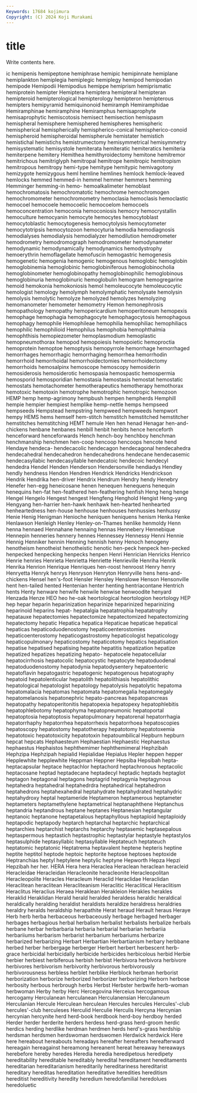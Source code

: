 ```yaml
---
Keywords: 17684 kojimura
Copyright: (C) 2024 Koji Murakami
---
```


# title

Write contents here.



ic hemipenis hemipeptone hemiphrase hemipic
hemipinnate hemiplane hemiplankton hemiplegia hemiplegic hemiplegy hemipod hemipodan hemipode Hemipodii
Hemipodius hemippe hemiprism hemiprismatic hemiprotein hemipter Hemiptera hemiptera hemipteral hemipteran
hemipteroid hemipterological hemipterology hemipteron hemipterous hemipters hemipyramid hemiquinonoid hemiramph Hemiramphidae
Hemiramphinae hemiramphine Hemiramphus hemisaprophyte hemisaprophytic hemiscotosis hemisect hemisection hemispasm hemispheral
hemisphere hemisphered hemispheres hemispheric hemispherical hemispherically hemispherico-conical hemispherico-conoid hemispheroid hemispheroidal
hemispherule hemistater hemistich hemistichal hemistichs hemistrumectomy hemisymmetrical hemisymmetry hemisystematic hemisystole
hemiterata hemiteratic hemiteratics hemiteria hemiterpene hemitery Hemithea hemithyroidectomy hemitone hemitremor
hemitrichous hemitriglyph hemitropal hemitrope hemitropic hemitropism hemitropous hemitropy hemi-type hemitype
hemitypic hemivagotony hemizygote hemizygous heml hemline hemlines hemlock hemlock-leaved hemlocks
hemmed hemmed-in hemmel hemmer hemmers hemming Hemminger hemming-in hemo- hemoalkalimeter
hemoblast hemochromatosis hemochromatotic hemochrome hemochromogen hemochromometer hemochromometry hemoclasia hemoclasis hemoclastic
hemocoel hemocoele hemocoelic hemocoelom hemocoels hemoconcentration hemoconia hemoconiosis hemocry hemocrystallin
hemoculture hemocyanin hemocyte hemocytes hemocytoblast hemocytoblastic hemocytogenesis hemocytolysis hemocytometer hemocytotripsis
hemocytozoon hemocyturia hemodia hemodiagnosis hemodialyses hemodialysis hemodialyzer hemodilution hemodrometer hemodrometry
hemodromograph hemodromometer hemodynameter hemodynamic hemodynamically hemodynamics hemodystrophy hemoerythrin hemoflagellate hemofuscin
hemogastric hemogenesis hemogenetic hemogenia hemogenic hemogenous hemoglobic hemoglobin hemoglobinemia hemoglobinic
hemoglobiniferous hemoglobinocholia hemoglobinometer hemoglobinopathy hemoglobinophilic hemoglobinous hemoglobinuria hemoglobinuric hemoglobulin hemogram
hemogregarine hemoid hemokonia hemokoniosis hemol hemoleucocyte hemoleucocytic hemologist hemology hemolymph
hemolymphatic hemolysate hemolysin hemolysis hemolytic hemolyze hemolyzed hemolyzes hemolyzing hemomanometer
hemometer hemometry Hemon hemonephrosis hemopathology hemopathy hemopericardium hemoperitoneum hemopexis hemophage
hemophagia hemophagocyte hemophagocytosis hemophagous hemophagy hemophile Hemophileae hemophilia hemophiliac hemophiliacs
hemophilic hemophilioid Hemophilus hemophobia hemophthalmia hemophthisis hemopiezometer hemoplasmodium hemoplastic hemopneumothorax
hemopod hemopoiesis hemopoietic hemoproctia hemoprotein hemoptoe hemoptysis hemopyrrole hemorrhage hemorrhaged
hemorrhages hemorrhagic hemorrhaging hemorrhea hemorrhodin hemorrhoid hemorrhoidal hemorrhoidectomies hemorrhoidectomy hemorrhoids
hemosalpinx hemoscope hemoscopy hemosiderin hemosiderosis hemosiderotic hemospasia hemospastic hemospermia hemosporid
hemosporidian hemostasia hemostasis hemostat hemostatic hemostats hemotachometer hemotherapeutics hemotherapy hemothorax
hemotoxic hemotoxin hemotrophe hemotrophic hemotropic hemozoon HEMP hemp hemp-agrimony hempbush
hempen hempherds Hemphill hempie hempier hempiest hemplike hemp-nettle hemps hempseed
hempseeds Hempstead hempstring hempweed hempweeds hempwort hempy HEMS hems hemself
hem-stitch hemstitch hemstitched hemstitcher hemstitches hemstitching HEMT hemule Hen hen
henad Henagar hen-and-chickens henbane henbanes henbill henbit henbits hence henceforth
henceforward henceforwards Hench hench-boy henchboy henchman henchmanship henchmen hen-coop hencoop
hencoops hencote hend Hendaye hendeca- hendecacolic hendecagon hendecagonal hendecahedra hendecahedral
hendecahedron hendecahedrons hendecane hendecasemic hendecasyllabic hendecasyllable hendecatoic hendecoic hendecyl hendedra
Hendel Henden Henderson Hendersonville hendiadys Hendley hendly hendness Hendon Hendren
Hendrick Hendricks Hendrickson Hendrik Hendrika hen-driver Hendrix Hendrum Hendry hendy
Henebry Henefer hen-egg heneicosane henen henequen henequens henequin henequins hen-fat
hen-feathered hen-feathering henfish Heng heng henge Hengel Hengelo Hengest hengest
Hengfeng Henghold Hengist Heng-yang Hengyang hen-harrier hen-hawk henhawk hen-hearted henhearted
henheartedness hen-house henhouse henhouses henhussies henhussy Henie Henig Henigman Henioche
heniquen heniquens henism Henka Henke Henlawson Henleigh Henley Henley-on-Thames henlike
henmoldy Henn henna hennaed Hennahane hennaing hennas Hennebery Hennebique Hennepin
henneries hennery hennes Hennessey Hennessy Henni Hennie Hennig Henniker hennin
Henning hennish henny Henoch henogeny henotheism henotheist henotheistic henotic hen-peck
henpeck hen-pecked henpecked henpecking henpecks henpen Henri Henrician Henricks Henrico
Henrie henries Henrieta Henrietta Henriette Henrieville Henriha Henrik Henrika Henrion
Henrique Henriques hen-roost henroost Henry henry Henryetta Henryk henrys Henryson
Henryton Henryville hens hens-and-chickens Hensel hen's-foot Hensler Hensley Henslowe Henson
Hensonville hent hen-tailed hented Hentenian henter henting hentriacontane Hentrich hents
Henty henware henwife henwile henwise henwoodite henyard Henzada Henze HEO
heo he-oak heortological heortologion heortology HEP hep hepar heparin heparinization
heparinize heparinized heparinizing heparinoid heparins hepat- hepatalgia hepatatrophia hepatatrophy hepatauxe
hepatectomies hepatectomize hepatectomized hepatectomizing hepatectomy hepatic Hepatica hepatica Hepaticae hepaticae
hepatical hepaticas hepaticoduodenostomy hepaticoenterostomies hepaticoenterostomy hepaticogastrostomy hepaticologist hepaticology hepaticopulmonary hepaticostomy
hepaticotomy hepatics hepatisation hepatise hepatised hepatising hepatite hepatitis hepatization hepatize
hepatized hepatizes hepatizing hepato- hepatocele hepatocellular hepatocirrhosis hepatocolic hepatocystic hepatocyte
hepatoduodenal hepatoduodenostomy hepatodynia hepatodysentery hepatoenteric hepatoflavin hepatogastric hepatogenic hepatogenous hepatography
hepatoid hepatolenticular hepatolith hepatolithiasis hepatolithic hepatological hepatologist hepatology hepatolysis hepatolytic
hepatoma hepatomalacia hepatomas hepatomata hepatomegalia hepatomegaly hepatomelanosis hepatonephric hepato-pancreas hepatopancreas
hepatopathy hepatoperitonitis hepatopexia hepatopexy hepatophlebitis hepatophlebotomy hepatophyma hepatopneumonic hepatoportal hepatoptosia
hepatoptosis hepatopulmonary hepatorenal hepatorrhagia hepatorrhaphy hepatorrhea hepatorrhexis hepatorrhoea hepatoscopies hepatoscopy
hepatostomy hepatotherapy hepatotomy hepatotoxemia hepatotoxic hepatotoxicity hepatotoxin hepatoumbilical Hepburn hepburn
hepcat hepcats Hephaesteum Hephaestian Hephaestic Hephaestus hephaestus Hephaistos hephthemimer hephthemimeral
Hephzibah Hephzipa Hephzipah hepialid Hepialidae Hepialus Hepler heppen hepper Hepplewhite
hepplewhite Heppman Heppner Hepsiba Hepsibah hepta- heptacapsular heptace heptachlor heptachord
heptachronous heptacolic heptacosane heptad heptadecane heptadecyl heptadic heptads heptaglot heptagon
heptagonal heptagons heptagrid heptagynia heptagynous heptahedra heptahedral heptahedrdra heptahedrical heptahedron
heptahedrons heptahexahedral heptahydrate heptahydrated heptahydric heptahydroxy heptal heptameride Heptameron heptamerous
heptameter heptameters heptamethylene heptametrical heptanaphthene Heptanchus heptandria heptandrous heptane heptanes
Heptanesian heptangular heptanoic heptanone heptapetalous heptaphyllous heptaploid heptaploidy heptapodic heptapody
heptarch heptarchal heptarchic heptarchical heptarchies heptarchist heptarchs heptarchy heptasemic heptasepalous
heptaspermous heptastich heptastrophic heptastylar heptastyle heptastylos heptasulphide heptasyllabic heptasyllable Heptateuch
heptateuch heptatomic heptatonic Heptatrema heptavalent heptene hepteris heptine heptite heptitol
heptode heptoic heptorite heptose heptoses heptoxide Heptranchias heptyl heptylene heptylic
heptyne Hepworth Hepza Hepzi Hepzibah her her. HERA Hera hera
Heraclea Heraclean heraclean heracleid Heracleidae Heracleidan Heracleonite heracleonite Heracleopolitan Heracleopolite
Heracles Heracleum Heraclid Heraclidae Heraclidan Heraclitean heraclitean Heracliteanism Heraclitic Heraclitical
Heraclitism Heraclitus Heraclius Heraea Heraklean Herakleion Herakles herakles Heraklid Heraklidan
Herald herald heralded heraldess heraldic heraldical heraldically heralding heraldist heraldists
heraldize heraldress heraldries heraldry heralds heraldship herapathite Herat heraud Herault
heraus Heraye Herb herb herba herbaceous herbaceously herbage herbaged herbager
herbages herbagious herbal herbalism herbalist herbalists herbalize herbals herbane herbar
herbarbaria herbaria herbarial herbarian herbariia herbariiums herbarism herbarist herbarium herbariums
herbarize herbarized herbarizing Herbart Herbartian Herbartianism herbary herbbane herbed herber
herbergage herberger Herbert herbert herbescent herb-grace herbicidal herbicidally herbicide herbicides
herbicolous herbid Herbie herbier herbiest herbiferous herbish herbist Herbivora herbivora
herbivore herbivores herbivorism herbivority herbivorous herbivorously herbivorousness herbless herblet herblike
Herblock herbman herborist herborization herborize herborized herborizer herborizing Herborn herbose
herbosity herbous herbrough herbs Herbst Herbster herbwife herb-woman herbwoman Herby
herby Herc Hercegovina Herceius hercogamous hercogamy Herculanean herculanean Herculanensian Herculaneum
Herculanian Hercule Herculean herculean Hercules hercules Hercules'-club hercules'-club herculeses Herculid
Herculie Herculis Hercyna Hercynian hercynian hercynite herd herd-book herdbook herd-boy
herdboy herded Herder herder herderite herders herdess herd-grass herd-groom herdic
herdics herding herdlike herdman herdmen herds herd's-grass herdship herdsman herdsmen
herdswoman herdswomen Herdwick herdwick Here here hereabout hereabouts hereadays hereafter
hereafters hereafterward hereagain hereagainst hereamong hereanent hereat hereaway hereaways herebefore
hereby heredes Heredia heredia heredipetous heredipety hereditability hereditable hereditably heredital
hereditament hereditaments hereditarian hereditarianism hereditarily hereditariness hereditarist hereditary hereditas hereditation
hereditative heredities hereditism hereditist hereditivity heredity heredium heredofamilial heredolues heredoluetic

